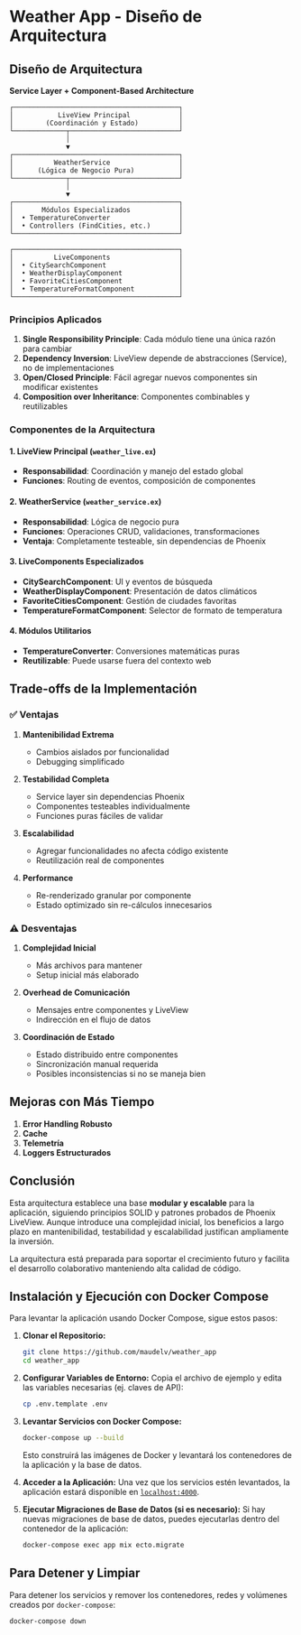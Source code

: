 # Weather App - Diseño de Arquitectura

## Diseño de Arquitectura

**Service Layer + Component-Based Architecture**

```
┌─────────────────────────────────────────┐
│           LiveView Principal            │
│        (Coordinación y Estado)          │
└─────────────┬───────────────────────────┘
              │
              ▼
┌─────────────────────────────────────────┐
│          WeatherService                 │
│      (Lógica de Negocio Pura)           │
└─────────────┬───────────────────────────┘
              │
              ▼
┌─────────────────────────────────────────┐
│       Módulos Especializados            │
│  • TemperatureConverter                 │
│  • Controllers (FindCities, etc.)       │
└─────────────────────────────────────────┘

┌─────────────────────────────────────────┐
│          LiveComponents                 │
│  • CitySearchComponent                  │
│  • WeatherDisplayComponent              │
│  • FavoriteCitiesComponent              │
│  • TemperatureFormatComponent           │
└─────────────────────────────────────────┘
```

### Principios Aplicados

1. **Single Responsibility Principle**: Cada módulo tiene una única razón para cambiar
2. **Dependency Inversion**: LiveView depende de abstracciones (Service), no de implementaciones
3. **Open/Closed Principle**: Fácil agregar nuevos componentes sin modificar existentes
4. **Composition over Inheritance**: Componentes combinables y reutilizables

### Componentes de la Arquitectura

#### 1. **LiveView Principal** (`weather_live.ex`)
- **Responsabilidad**: Coordinación y manejo del estado global
- **Funciones**: Routing de eventos, composición de componentes

#### 2. **WeatherService** (`weather_service.ex`)
- **Responsabilidad**: Lógica de negocio pura
- **Funciones**: Operaciones CRUD, validaciones, transformaciones
- **Ventaja**: Completamente testeable, sin dependencias de Phoenix

#### 3. **LiveComponents Especializados**
- **CitySearchComponent**: UI y eventos de búsqueda
- **WeatherDisplayComponent**: Presentación de datos climáticos  
- **FavoriteCitiesComponent**: Gestión de ciudades favoritas
- **TemperatureFormatComponent**: Selector de formato de temperatura

#### 4. **Módulos Utilitarios**
- **TemperatureConverter**: Conversiones matemáticas puras
- **Reutilizable**: Puede usarse fuera del contexto web

## Trade-offs de la Implementación

### ✅ Ventajas

1. **Mantenibilidad Extrema**
   - Cambios aislados por funcionalidad
   - Debugging simplificado

2. **Testabilidad Completa**
   - Service layer sin dependencias Phoenix
   - Componentes testeables individualmente
   - Funciones puras fáciles de validar

3. **Escalabilidad**
   - Agregar funcionalidades no afecta código existente
   - Reutilización real de componentes

4. **Performance**
   - Re-renderizado granular por componente
   - Estado optimizado sin re-cálculos innecesarios

### ⚠️ Desventajas

1. **Complejidad Inicial**
   - Más archivos para mantener
   - Setup inicial más elaborado

2. **Overhead de Comunicación**
   - Mensajes entre componentes y LiveView
   - Indirección en el flujo de datos

3. **Coordinación de Estado**
   - Estado distribuido entre componentes
   - Sincronización manual requerida
   - Posibles inconsistencias si no se maneja bien

## Mejoras con Más Tiempo

1. **Error Handling Robusto**
2. **Cache**
3. **Telemetría**
4. **Loggers Estructurados**

## Conclusión

Esta arquitectura establece una base **modular y escalable** para la aplicación, siguiendo principios SOLID y patrones probados de Phoenix LiveView. Aunque introduce una complejidad inicial, los beneficios a largo plazo en mantenibilidad, testabilidad y escalabilidad justifican ampliamente la inversión.

La arquitectura está preparada para soportar el crecimiento futuro y facilita el desarrollo colaborativo manteniendo alta calidad de código.

## Instalación y Ejecución con Docker Compose

Para levantar la aplicación usando Docker Compose, sigue estos pasos:

1.  **Clonar el Repositorio:**
    ```bash
    git clone https://github.com/maudelv/weather_app
    cd weather_app
    ```

2.  **Configurar Variables de Entorno:**
    Copia el archivo de ejemplo y edita las variables necesarias (ej. claves de API):
    ```bash
    cp .env.template .env
    ```

3.  **Levantar Servicios con Docker Compose:**
    ```bash
    docker-compose up --build
    ```
    Esto construirá las imágenes de Docker y levantará los contenedores de la aplicación y la base de datos.

4.  **Acceder a la Aplicación:**
    Una vez que los servicios estén levantados, la aplicación estará disponible en [`localhost:4000`](http://localhost:4000).

5.  **Ejecutar Migraciones de Base de Datos (si es necesario):**
    Si hay nuevas migraciones de base de datos, puedes ejecutarlas dentro del contenedor de la aplicación:
    ```bash
    docker-compose exec app mix ecto.migrate
    ```

## Para Detener y Limpiar

Para detener los servicios y remover los contenedores, redes y volúmenes creados por `docker-compose`:
```bash
docker-compose down
